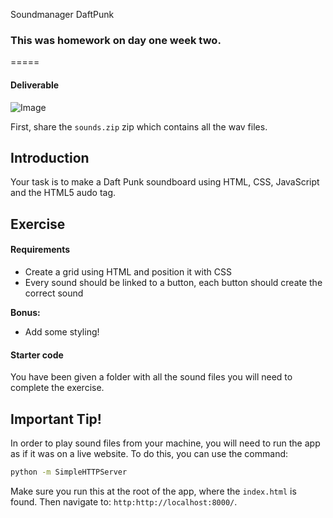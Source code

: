 Soundmanager DaftPunk
### This was homework on day one week two.
=====

#### Deliverable

![Image](http://i.imgur.com/e2h6cBd.png)

First, share the `sounds.zip` zip which contains all the wav files.

## Introduction

Your task is to make a Daft Punk soundboard using HTML, CSS, JavaScript and the HTML5 audo tag.

## Exercise

#### Requirements

- Create a grid using HTML and position it with CSS
- Every sound should be linked to a button, each button should create the correct sound

**Bonus:**

- Add some styling!

#### Starter code

You have been given a folder with all the sound files you will need to complete the exercise.

## Important Tip!

In order to play sound files from your machine, you will need to run the app as if it was on a live website. To do this, you can use the command:

```bash
python -m SimpleHTTPServer
```

Make sure you run this at the root of the app, where the `index.html` is found. Then navigate to: `http:http://localhost:8000/`.
